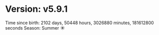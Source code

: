 # Version: v5.9.1
Time since birth: 2102 days, 50448 hours, 3026880 minutes, 181612800 seconds
Season: Summer ☀️
